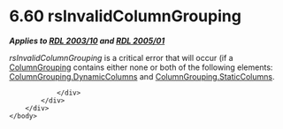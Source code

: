 <html dir="LTR" xmlns:mshelp="http://msdn.microsoft.com/mshelp" xmlns:ddue="http://ddue.schemas.microsoft.com/authoring/2003/5" xmlns:xlink="http://www.w3.org/1999/xlink" xmlns:tool="http://www.microsoft.com/tooltip">
    <head>
        <meta http-equiv="Content-Type" content="text/html; CHARSET=utf-8"></meta>
        <meta name="save" content="history"></meta>
        <title>6.60 rsInvalidColumnGrouping</title>
        <xml>
            <mshelp:toctitle title="6.60 rsInvalidColumnGrouping"></mshelp:toctitle>
            <mshelp:rltitle title="[MS-RDL]: rsInvalidColumnGrouping"></mshelp:rltitle>
            <mshelp:keyword index="A" term="5cfcba09-1170-4b42-baa3-d32a3f7eb277"></mshelp:keyword>
            <mshelp:attr name="DCSext.ContentType" value="open specification"></mshelp:attr>
            <mshelp:attr name="AssetID" value="5cfcba09-1170-4b42-baa3-d32a3f7eb277"></mshelp:attr>
            <mshelp:attr name="TopicType" value="kbRef"></mshelp:attr>
            <mshelp:attr name="DCSext.Title" value="[MS-RDL]: rsInvalidColumnGrouping" />
        </xml>
    </head>
    <body>
        <div id="header">
            <h1 class="heading">6.60 rsInvalidColumnGrouping</h1>
        </div>
        <div id="mainSection">
            <div id="mainBody">
                <div id="allHistory" class="saveHistory"></div>
                <div id="sectionSection0" class="section" name="collapseableSection">
                    

<p><b><i>Applies to </i></b><a href="a7e2ad00-07c8-4f6d-80ab-3ad55df7b233.html"><b><i>RDL 2003/10</i></b></a><b><i>
and </i></b><a href="3ebe2912-4958-4832-b391-cad1f5e13338.html"><b><i>RDL 2005/01</i></b></a></p>

<p><i>rsInvalidColumnGrouping</i> is a critical error that will
occur (if a <a href="dc090e7a-cb5f-477c-9157-b1a087d66cfc.html">ColumnGrouping</a>
contains either none or both of the following elements: <a href="93bc7839-01a8-4d94-95d8-61cdc1d6135e.html">ColumnGrouping.DynamicColumns</a>
and <a href="5c587b52-ee3e-429d-8a04-1235bf7250da.html">ColumnGrouping.StaticColumns</a>.</p>


                </div>
            </div>
        </div>
    </body>
</html>